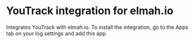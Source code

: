 # YouTrack integration for elmah.io

Integrates YouTrack with elmah.io. To install the integration, go to the Apps tab on your log settings and add this app.

